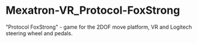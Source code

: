 # Mexatron-VR_Protocol-FoxStrong
"Protocol FoxStrong" - game for the 2DOF move platform, VR and Logitech steering wheel and pedals.
